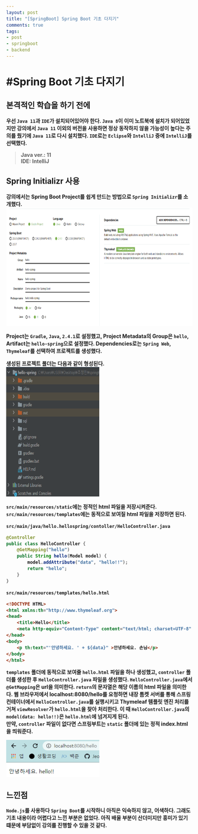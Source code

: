 ```yaml
---
layout: post
title: "[SpringBoot] Spring Boot 기초 다지기"
comments: true
tags:
- post
- springboot
- backend
---
```

# <strong>#Spring Boot 기초 다지기</strong>  

## <strong>본격적인 학습을 하기 전에<strong>
우선 `Java 11`과 `IDE`가 설치되어있어야 한다. `Java 8`이 이미 노트북에 설치가 되어있었지만 강의에서 `Java 11` 이외의 버전을 사용하면 정상 동작하지 않을 가능성이 높다는 주의를 줬기에 `Java 11`로 다시 설치했다. `IDE`로는 `Eclipse`와 `IntelliJ` 중에 `IntelliJ`를 선택했다. 
> Java ver.: 11  
> IDE: IntelliJ

## <strong>Spring Initializr 사용</strong>
강의에서는 Spring Boot Project를 쉽게 만드는 방법으로 `Spring Initializr`를 소개했다.
<img src="../images/springinitializr.png" width="100%" height="320px">

Project는 `Gradle`, `Java`, `2.4.1`로 설정했고, Project Metadata의 Group은 `hello`, Artifact는 `hello-spring`으로 설정했다. Dependencies로는 `Spring Web`, `Thymeleaf`를 선택하여 프로젝트를 생성했다.

생성된 프로젝트 폴더는 다음과 같이 형성된다.  
<img src="../images/directory.png" width="50%" height="350px">

`src/main/resources/static`에는 정적인 html 파일을 저장시켜준다. `src/main/resources/templates`에는 동적으로 보여질 html 파일을 저장하면 된다.

`src/main/java/hello.hellospring/contoller/HelloController.java`
```java
@Controller
public class HelloController {
    @GetMapping("hello")
    public String hello(Model model) {
        model.addAttribute("data", "hello!!");
        return "hello";
    }
}
```

`src/main/resources/templates/hello.html`
```html
<!DOCTYPE HTML>
<html xmlns:th="http://www.thymeleaf.org">
<head>
    <title>Hello</title>
    <meta http-equiv="Content-Type" content="text/html; charset=UTF-8" />
</head>
<body>
    <p th:text="'안녕하세요. ' + ${data}" >안녕하세요. 손님</p>
</body>
</html>
```
`templates` 폴더에 동적으로 보여줄 `hello.html` 파일을 하나 생성했고, `controller` 폴더를 생성한 후 `HelloController.java` 파일을 생성했다. `HelloController.java`에서 `@GetMapping`은 url을 의미한다. `return`의 문자열은 해당 이름의 html 파일을 의미한다. 웹 브라우저에서 localhost:8080/hello를 요청하면 내장 톰켓 서버를 통해 스프링 컨테이너에서 `HelloController.java`를 실행시키고 Thymeleaf 템플릿 엔진 처리를 거쳐 `viewResolver`가 `hello.html`을 찾아 처리한다. 이 때 `HelloController.java`의 `model(data: hello!!)`은 `hello.html`에 넘겨지게 된다.  
만약, `controller` 파일이 없다면 스프링부트는 `static` 폴더에 있는 정적 index.html을 띄워준다.  

<img src="../images/hello.png" width="50%" height="100px">


## <strong>느낀점</strong>
`Node.js`를 사용하다 `Spring Boot`를 시작하니 아직은 익숙하지 않고, 어색하다. 그래도 기초 내용이라 어렵다고 느낀 부분은 없었다. 아직 배울 부분이 산더미지만 흥미가 있기 떄문에 부담없이 강의를 진행할 수 있을 것 같다.